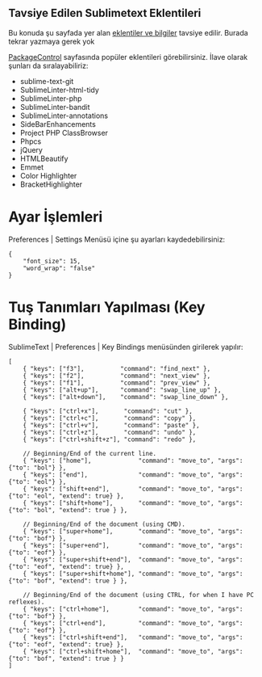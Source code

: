 ## Tavsiye Edilen Sublimetext Eklentileri

Bu konuda şu sayfada yer alan [eklentiler ve bilgiler](http://labs.sahibinden.com/yazi/sublime-texti-etkin-kullanmak/) tavsiye edilir. Burada tekrar yazmaya gerek yok

[PackageControl](https://packagecontrol.io/browse/popular) sayfasında popüler eklentileri görebilirsiniz. İlave olarak şunları da sıralayabiliriz:

- sublime-text-git
- SublimeLinter-html-tidy
- SublimeLinter-php
- SublimeLinter-bandit
- SublimeLinter-annotations
- SideBarEnhancements
- Project PHP ClassBrowser
- Phpcs
- jQuery
- HTMLBeautify
- Emmet
- Color Highlighter
- BracketHighlighter

# Ayar İşlemleri


Preferences | Settings Menüsü içine şu ayarları kaydedebilirsiniz:
```
{
    "font_size": 15,
    "word_wrap": "false"
}
```

# Tuş Tanımları Yapılması (Key Binding)

SublimeText | Preferences | Key Bindings menüsünden girilerek yapılır:
```
[
    { "keys": ["f3"],          "command": "find_next" },
    { "keys": ["f2"],          "command": "next_view" },
    { "keys": ["f1"],          "command": "prev_view" },
    { "keys": ["alt+up"],      "command": "swap_line_up" },
    { "keys": ["alt+down"],    "command": "swap_line_down" },

    { "keys": ["ctrl+x"],       "command": "cut" },
    { "keys": ["ctrl+c"],       "command": "copy" },
    { "keys": ["ctrl+v"],       "command": "paste" },
    { "keys": ["ctrl+z"],       "command": "undo" },
    { "keys": ["ctrl+shift+z"], "command": "redo" },

    // Beginning/End of the current line.
    { "keys": ["home"],             "command": "move_to", "args": {"to": "bol"} },
    { "keys": ["end"],              "command": "move_to", "args": {"to": "eol"} },
    { "keys": ["shift+end"],        "command": "move_to", "args": {"to": "eol", "extend": true} },
    { "keys": ["shift+home"],       "command": "move_to", "args": {"to": "bol", "extend": true } },

    // Beginning/End of the document (using CMD).
    { "keys": ["super+home"],       "command": "move_to", "args": {"to": "bof"} },
    { "keys": ["super+end"],        "command": "move_to", "args": {"to": "eof"} },
    { "keys": ["super+shift+end"],  "command": "move_to", "args": {"to": "eof", "extend": true} },
    { "keys": ["super+shift+home"], "command": "move_to", "args": {"to": "bof", "extend": true } },

    // Beginning/End of the document (using CTRL, for when I have PC reflexes).
    { "keys": ["ctrl+home"],        "command": "move_to", "args": {"to": "bof"} },
    { "keys": ["ctrl+end"],         "command": "move_to", "args": {"to": "eof"} },
    { "keys": ["ctrl+shift+end"],   "command": "move_to", "args": {"to": "eof", "extend": true} },
    { "keys": ["ctrl+shift+home"],  "command": "move_to", "args": {"to": "bof", "extend": true } }
]
```
